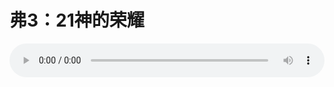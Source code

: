 # 弗3：21神的荣耀

<audio style="width: 100%;" preload="false" controls controlslist="nodownload"><source src="//cdn.simai.ml/audio/mp3/old/12297.mp3" type="audio/mpeg">Your browser does not support the audio element.</audio>


